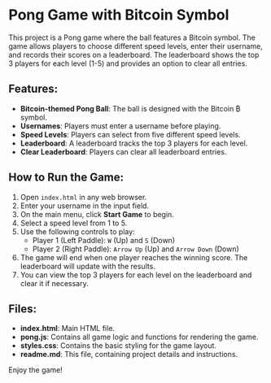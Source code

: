 # Pong Game with Bitcoin Symbol

This project is a Pong game where the ball features a Bitcoin symbol. The game allows players to choose different speed levels, enter their username, and records their scores on a leaderboard. The leaderboard shows the top 3 players for each level (1-5) and provides an option to clear all entries.

## Features:
- **Bitcoin-themed Pong Ball**: The ball is designed with the Bitcoin ₿ symbol.
- **Usernames**: Players must enter a username before playing.
- **Speed Levels**: Players can select from five different speed levels.
- **Leaderboard**: A leaderboard tracks the top 3 players for each level.
- **Clear Leaderboard**: Players can clear all leaderboard entries.

## How to Run the Game:
1. Open `index.html` in any web browser.
2. Enter your username in the input field.
3. On the main menu, click **Start Game** to begin.
4. Select a speed level from 1 to 5.
5. Use the following controls to play:
   - Player 1 (Left Paddle): `W` (Up) and `S` (Down)
   - Player 2 (Right Paddle): `Arrow Up` (Up) and `Arrow Down` (Down)
6. The game will end when one player reaches the winning score. The leaderboard will update with the results.
7. You can view the top 3 players for each level on the leaderboard and clear it if necessary.

## Files:
- **index.html**: Main HTML file.
- **pong.js**: Contains all game logic and functions for rendering the game.
- **styles.css**: Contains the basic styling for the game layout.
- **readme.md**: This file, containing project details and instructions.

Enjoy the game!
